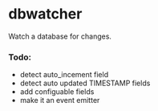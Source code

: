 dbwatcher
=========

Watch a database for changes.



### Todo:

* detect auto_incement field
* detect auto updated TIMESTAMP fields
* add configuable fields
* make it an event emitter
